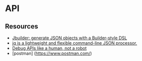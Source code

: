 # API

## **Resources**

- [Jbuilder: generate JSON objects with a Builder-style DSL](https://github.com/rails/jbuilder)
- [jq is a lightweight and flexible command-line JSON processor.](https://stedolan.github.io/jq/)
- [Debug APIs like a human, not a robot](https://insomnia.rest/)
- [postman] (https://www.postman.com/)
